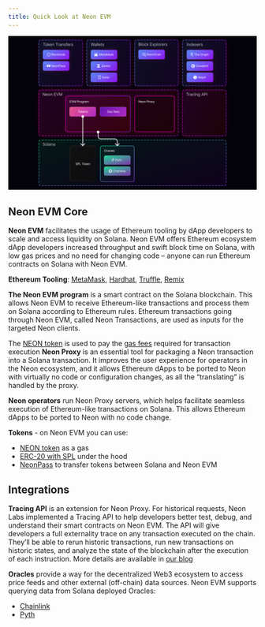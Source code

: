 ```yaml
---
title: Quick Look at Neon EVM
---
```


<div className='neon-img-box-300' style={{textAlign: 'center', width: 700, display: 'block', margin: 'auto'}}>

![](img/neon_ecosystem.png)

</div>

## Neon EVM Core

**​​Neon EVM** facilitates the usage of Ethereum tooling by dApp developers to scale and access liquidity on Solana. Neon EVM offers Ethereum ecosystem dApp developers increased throughput and swift block time on Solana, with low gas prices and no need for changing code – anyone can run Ethereum contracts on Solana with Neon EVM.

**Ethereum Tooling**: [MetaMask](/docs/wallet/metamask_setup), [Hardhat](/docs/developing/deploy_facilities/using_hardhat), [Truffle](/docs/developing/deploy_facilities/using_truffle), [Remix](/docs/developing/deploy_facilities/using_remix)

**The Neon EVM program** is a smart contract on the Solana blockchain. This allows Neon EVM to receive Ethereum-like transactions and process them on Solana according to Ethereum rules. Ethereum transactions going through Neon EVM, called Neon Transactions, are used as inputs for the targeted Neon clients.

The [NEON token](/docs/tokens/neon_token) is used to pay the [gas fees](/docs/tokens/gas_fees) required for transaction execution
**Neon Proxy** is an essential tool for packaging a Neon transaction into a Solana transaction. It improves the user experience for operators in the Neon ecosystem, and it allows Ethereum dApps to be ported to Neon with virtually no code or configuration changes, as all the “translating” is handled by the proxy.

**Neon operators** run Neon Proxy servers, which helps facilitate seamless execution of Ethereum-like transactions on Solana. This allows Ethereum dApps to be ported to Neon with no code change.

**Tokens** - on Neon EVM you can use:
* [NEON token](/docs/tokens/neon_token) as a gas
* [ERC-20 with SPL](/docs/developing/deploy_facilities/interacting_with_spl_tokens) under the hood
* [NeonPass](/docs/token_transferring/neonpass_usage) to transfer tokens between Solana and Neon EVM


## Integrations

**Tracing API** is an extension for Neon Proxy. For historical requests, Neon Labs implemented a Tracing API to help developers better test, debug, and understand their smart contracts on Neon EVM. The API will give developers a full externality trace on any transaction executed on the chain. They’ll be able to rerun historic transactions, run new transactions on historic states, and analyze the state of the blockchain after the execution of each instruction. More details are available in [our blog](https://medium.com/neon-labs/neon-proxy-tracing-api-fdb3842a80fa)

**Oracles** provide a way for the decentralized Web3 ecosystem to access price feeds and other external (off-chain) data sources. Neon EVM supports querying data from Solana deployed Oracles:  
* [Chainlink](/docs/developing/integrate/oracles/integrating_chainlink)
* [Pyth](/docs/developing/integrate/oracles/integrating_pyth)
